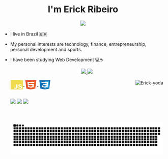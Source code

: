 <p align='center'>
  <h1 align='center'>I'm Erick Ribeiro</h1>
</p>

<p align='center'>
  <img src='https://readme-typing-svg.herokuapp.com?color=%2322D2F7&size=24&center=true&lines=Hi+there!!+%F0%9F%91%8B;Welcome+to+my+GitHub!'/>
</p>

- I live in Brazil 🇧🇷
- My personal interests are technology, finance, entrepreneurship, personal development and sports. 
- I have been studying Web Development 💻☕

  <div align="center">
    <a href="https://github.com/erickrib">
    <img height="160em" src="https://github-readme-stats.vercel.app/api?username=erickrib&show_icons=true&theme=tokyonight&include_all_commits=true&count_private=true"/>
    <img height="160em" src="https://github-readme-stats.vercel.app/api/top-langs/?username=erickrib&layout=compact&langs_count=7&theme=tokyonight"/>
  </div>  
  <div style="display: inline_block"><br>
    <img align="center" alt="Erick-Js" height="30" width="40" src="https://raw.githubusercontent.com/devicons/devicon/master/icons/javascript/javascript-plain.svg">
    <img align="center" alt="Erick-HTML" height="30" width="40" src="https://raw.githubusercontent.com/devicons/devicon/master/icons/html5/html5-original.svg">
    <img align="center" alt="Erick-CSS" height="30" width="40" src="https://raw.githubusercontent.com/devicons/devicon/master/icons/css3/css3-original.svg">
    <img align="right" alt="Erick-yoda"height="130" widht="130" border="0" src="https://i.picasion.com/pic91/152c00ad4caabae6163b1ecb9cc2ef79.gif">
  </div>
  
   ##
  
  <div> 
    <a href="https://www.instagram.com/" target="_blank"><img src="https://img.shields.io/badge/-Instagram-%23E4405F?style=for-the-badge&logo=instagram&logoColor=white" target="_blank"></a>
    <a href = "mailto:rochaerick555@gmail.com"><img src="https://img.shields.io/badge/-Gmail-%23333?style=for-the-badge&logo=gmail&logoColor=white" target="_blank"></a>
    <a href="https://www.linkedin.com/in/erickrib/" target="_blank"><img src="https://img.shields.io/badge/-LinkedIn-%230077B5?style=for-the-badge&logo=linkedin&logoColor=white" target="_blank"></a> 

    ![Snake animation](https://github.com/erickrib/erickrib/blob/output/github-contribution-grid-snake.svg)

 </div>
